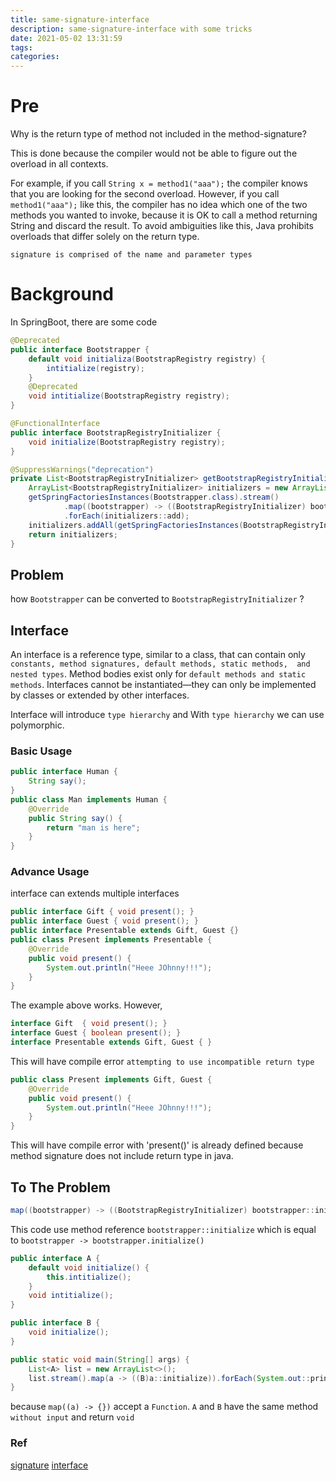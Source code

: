 ```yaml
---
title: same-signature-interface
description: same-signature-interface with some tricks
date: 2021-05-02 13:31:59
tags:
categories:
---
```


# Pre
Why is the return type of method not included in the method-signature?

This is done because the compiler would not 
be able to figure out the overload in all contexts.

For example, if you call
`String x = method1("aaa");`
the compiler knows that you are looking for the second overload. 
However, if you call
`method1("aaa");`
like this, the compiler has no idea which one of the two methods you wanted to invoke, 
because it is OK to call a method returning String and discard the result. 
To avoid ambiguities like this, 
Java prohibits overloads that differ solely on the return type.

`signature is comprised of the name and parameter types`

# Background

In SpringBoot, there are some code

```java
@Deprecated
public interface Bootstrapper {
    default void initializa(BootstrapRegistry registry) {
        intitialize(registry);
    }
    @Deprecated
    void intitialize(BootstrapRegistry registry);
}

@FunctionalInterface
public interface BootstrapRegistryInitializer {
    void initialize(BootstrapRegistry registry);
}

@SuppressWarnings("deprecation")
private List<BootstrapRegistryInitializer> getBootstrapRegistryInitializersFromSpringFactories() {
    ArrayList<BootstrapRegistryInitializer> initializers = new ArrayList<>();
    getSpringFactoriesInstances(Bootstrapper.class).stream()
            .map((bootstrapper) -> ((BootstrapRegistryInitializer) bootstrapper::initialize))
            .forEach(initializers::add);
    initializers.addAll(getSpringFactoriesInstances(BootstrapRegistryInitializer.class));
    return initializers;
}
```

## Problem
how `Bootstrapper` can be converted to `BootstrapRegistryInitializer` ?

## Interface
An interface is a reference type, similar to a class, that can contain 
only `constants, method signatures, default methods, static methods, 
and nested types`. Method bodies exist only for 
`default methods and static methods`. 
Interfaces cannot be instantiated—they can only be 
implemented by classes or extended by other interfaces.

Interface will introduce `type hierarchy` and 
With `type hierarchy` we can use polymorphic.

### Basic Usage
```java
public interface Human {
    String say();
}
public class Man implements Human {
    @Override
    public String say() {
        return "man is here";
    }
}
```
### Advance Usage 
interface can extends multiple interfaces
```java
public interface Gift { void present(); }
public interface Guest { void present(); }
public interface Presentable extends Gift, Guest {}
public class Present implements Presentable {
    @Override
    public void present() {
        System.out.println("Heee JOhnny!!!");
    }
}
```
The example above works.
However,
```java
interface Gift  { void present(); }
interface Guest { boolean present(); }
interface Presentable extends Gift, Guest { } 
```
This will have compile error `attempting to use incompatible return type`
```java
public class Present implements Gift, Guest { 
    @Override
    public void present() {
        System.out.println("Heee JOhnny!!!");
    }
}
```
This will have compile error with 'present()' is already defined
because method signature does not include return type in java.

## To The Problem

```java
map((bootstrapper) -> ((BootstrapRegistryInitializer) bootstrapper::initialize))
```
This code use method reference `bootstrapper::initialize`
which is equal to `bootstrapper -> bootstrapper.initialize()`
```java
public interface A {
    default void initialize() {
        this.intitialize();
    }
    void intitialize();
}

public interface B {
    void initialize();
}

public static void main(String[] args) {
    List<A> list = new ArrayList<>();
    list.stream().map(a -> ((B)a::initialize)).forEach(System.out::println);
}
```
because `map((a) -> {})` accept a `Function`.
`A` and `B` have the same method `without input` and return `void`


### Ref 
[signature](https://stackoverflow.com/questions/13314316/why-is-the-return-type-of-method-not-included-in-the-method-signature)
[interface](https://stackoverflow.com/questions/2801878/implementing-two-interfaces-in-a-class-with-same-method-which-interface-method)